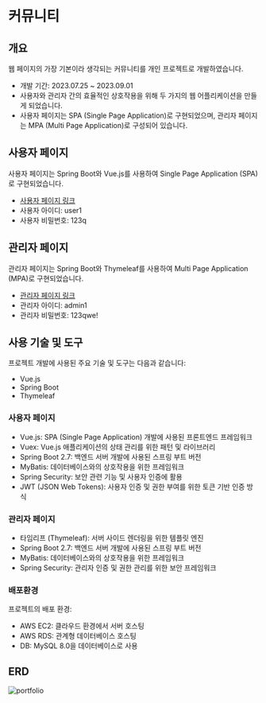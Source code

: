 # 커뮤니티

## 개요
웹 페이지의 가장 기본이라 생각되는 커뮤니티를 개인 프로젝트로 개발하였습니다. 

- 개발 기간: 2023.07.25 ~ 2023.09.01
- 사용자와 관리자 간의 효율적인 상호작용을 위해 두 가지의 웹 어플리케이션을 만들게 되었습니다.
- 사용자 페이지는 SPA (Single Page Application)로 구현되었으며, 관리자 페이지는 MPA (Multi Page Application)로 구성되어 있습니다.
  
## 사용자 페이지

사용자 페이지는 Spring Boot와 Vue.js를 사용하여 Single Page Application (SPA)로 구현되었습니다.

- <a href="http://ec2-43-201-8-173.ap-northeast-2.compute.amazonaws.com:8080/">사용자 페이지 링크</a>
- 사용자 아이디: user1
- 사용자 비밀번호: 123q

## 관리자 페이지

관리자 페이지는 Spring Boot와 Thymeleaf를 사용하여 Multi Page Application (MPA)로 구현되었습니다.

- <a href="http://ec2-43-201-8-173.ap-northeast-2.compute.amazonaws.com:8081/admin/login">관리자 페이지 링크</a>
- 관리자 아이디: admin1
- 관리자 비밀번호: 123qwe!

## 사용 기술 및 도구

프로젝트 개발에 사용된 주요 기술 및 도구는 다음과 같습니다:

- Vue.js
- Spring Boot
- Thymeleaf

### 사용자 페이지
- Vue.js: SPA (Single Page Application) 개발에 사용된 프론트엔드 프레임워크
- Vuex: Vue.js 애플리케이션의 상태 관리를 위한 패턴 및 라이브러리
- Spring Boot 2.7: 백엔드 서버 개발에 사용된 스프링 부트 버전
- MyBatis: 데이터베이스와의 상호작용을 위한 프레임워크
- Spring Security: 보안 관련 기능 및 사용자 인증에 활용
- JWT (JSON Web Tokens): 사용자 인증 및 권한 부여를 위한 토큰 기반 인증 방식

### 관리자 페이지

- 타임리프 (Thymeleaf): 서버 사이드 렌더링을 위한 템플릿 엔진
- Spring Boot 2.7: 백엔드 서버 개발에 사용된 스프링 부트 버전
- MyBatis: 데이터베이스와의 상호작용을 위한 프레임워크
- Spring Security: 관리자 인증 및 권한 관리를 위한 보안 프레임워크

### 배포환경

프로젝트의 배포 환경:

- AWS EC2: 클라우드 환경에서 서버 호스팅
- AWS RDS: 관계형 데이터베이스 호스팅
- DB: MySQL 8.0을 데이터베이스로 사용

## ERD
![portfolio](https://github.com/woojcoding/community/assets/110895459/f131ab28-02a8-4708-abdc-ec559212e75e)

